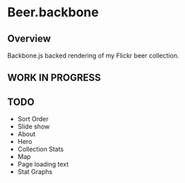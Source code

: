 # Beer.backbone

Overview
--------
Backbone.js backed rendering of my Flickr beer collection.

WORK IN PROGRESS
----------------

TODO
----
 * Sort Order
 * Slide show
 * About
 * Hero
 * Collection Stats
 * Map
 * Page loading text
 * Stat Graphs
 
